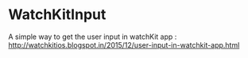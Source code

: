 # WatchKitInput


A simple way to get the user input in watchKit app : http://watchkitios.blogspot.in/2015/12/user-input-in-watchkit-app.html
